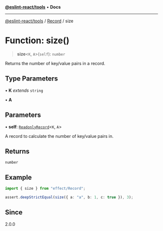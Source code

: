 [**@eslint-react/tools**](../../../README.md) • **Docs**

***

[@eslint-react/tools](../../../README.md) / [Record](../README.md) / size

# Function: size()

> **size**\<`K`, `A`\>(`self`): `number`

Returns the number of key/value pairs in a record.

## Type Parameters

• **K** *extends* `string`

• **A**

## Parameters

• **self**: [`ReadonlyRecord`](../type-aliases/ReadonlyRecord.md)\<`K`, `A`\>

A record to calculate the number of key/value pairs in.

## Returns

`number`

## Example

```ts
import { size } from "effect/Record";

assert.deepStrictEqual(size({ a: "a", b: 1, c: true }), 3);
```

## Since

2.0.0
